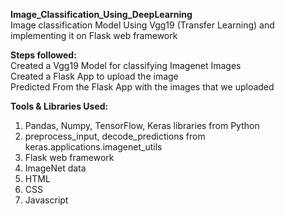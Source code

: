 **Image_Classification_Using_DeepLearning**<br />
Image classification Model Using Vgg19 (Transfer Learning) and implementing it on Flask web framework<br />

**Steps followed:**<br />
  Created a Vgg19 Model for classifying Imagenet Images<br />
  Created a Flask App to upload the image<br />
  Predicted From the Flask App with the images that we uploaded<br />
  
**Tools & Libraries Used:**<br />
 1. Pandas, Numpy, TensorFlow, Keras libraries from Python
 2. preprocess_input, decode_predictions from keras.applications.imagenet_utils
 3. Flask web framework
 4. ImageNet data
 5. HTML
 6. CSS
 7. Javascript
